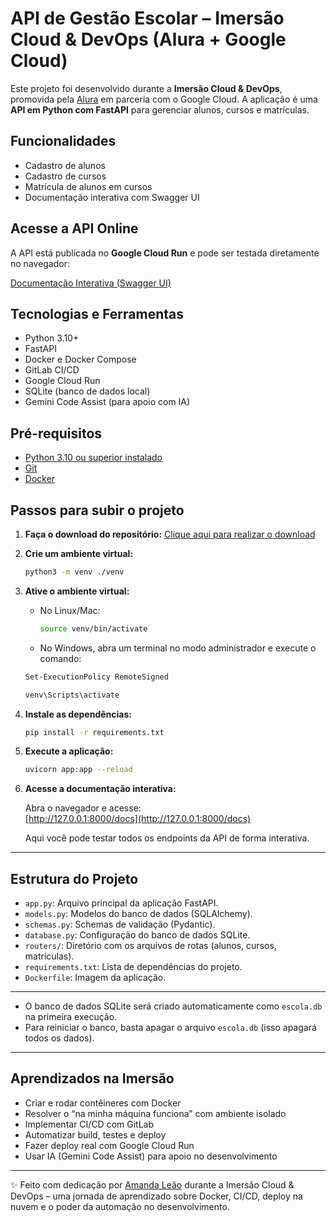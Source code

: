# API de Gestão Escolar – Imersão Cloud & DevOps (Alura + Google Cloud)

Este projeto foi desenvolvido durante a **Imersão Cloud & DevOps**, promovida pela [Alura](https://www.alura.com.br) em parceria com o Google Cloud. A aplicação é uma **API em Python com FastAPI** para gerenciar alunos, cursos e matrículas.

## Funcionalidades

- Cadastro de alunos
- Cadastro de cursos
- Matrícula de alunos em cursos
- Documentação interativa com Swagger UI

## Acesse a API Online

A API está publicada no **Google Cloud Run** e pode ser testada diretamente no navegador:

[Documentação Interativa (Swagger UI)](https://api-747351593414.southamerica-east1.run.app/docs)

## Tecnologias e Ferramentas

- Python 3.10+
- FastAPI
- Docker e Docker Compose
- GitLab CI/CD
- Google Cloud Run
- SQLite (banco de dados local)
- Gemini Code Assist (para apoio com IA)
  
## Pré-requisitos

- [Python 3.10 ou superior instalado](https://www.python.org/downloads/)
- [Git](https://git-scm.com/downloads)
- [Docker](https://www.docker.com/get-started/)

## Passos para subir o projeto

1. **Faça o download do repositório:**
   [Clique aqui para realizar o download](https://github.com/iamandaleao/python-cloud-run/archive/refs/heads/main.zip)


2. **Crie um ambiente virtual:**
   ```sh
   python3 -m venv ./venv
   ```

3. **Ative o ambiente virtual:**
   - No Linux/Mac:
     ```sh
     source venv/bin/activate
     ```
   - No Windows, abra um terminal no modo administrador e execute o comando:
   ```sh
   Set-ExecutionPolicy RemoteSigned
   ```

     ```sh
     venv\Scripts\activate
     ```

4. **Instale as dependências:**
   ```sh
   pip install -r requirements.txt
   ```

5. **Execute a aplicação:**
   ```sh
   uvicorn app:app --reload
   ```

6. **Acesse a documentação interativa:**

   Abra o navegador e acesse:  
   [http://127.0.0.1:8000/docs](http://127.0.0.1:8000/docs)

   Aqui você pode testar todos os endpoints da API de forma interativa.

---

## Estrutura do Projeto

- `app.py`: Arquivo principal da aplicação FastAPI.
- `models.py`: Modelos do banco de dados (SQLAlchemy).
- `schemas.py`: Schemas de validação (Pydantic).
- `database.py`: Configuração do banco de dados SQLite.
- `routers/`: Diretório com os arquivos de rotas (alunos, cursos, matrículas).
- `requirements.txt`: Lista de dependências do projeto.
-  `Dockerfile`: Imagem da aplicação.

---

- O banco de dados SQLite será criado automaticamente como `escola.db` na primeira execução.
- Para reiniciar o banco, basta apagar o arquivo `escola.db` (isso apagará todos os dados).

---
## Aprendizados na Imersão

- Criar e rodar contêineres com Docker  
- Resolver o “na minha máquina funciona” com ambiente isolado  
- Implementar CI/CD com GitLab  
- Automatizar build, testes e deploy  
- Fazer deploy real com Google Cloud Run  
- Usar IA (Gemini Code Assist) para apoio no desenvolvimento  

---

✨ Feito com dedicação por [Amanda Leão](https://github.com/iamandaleao) durante a Imersão Cloud & DevOps – uma jornada de aprendizado sobre Docker, CI/CD, deploy na nuvem e o poder da automação no desenvolvimento.


